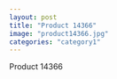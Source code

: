 ```yaml
---
layout: post
title: "Product 14366"
image: "product14366.jpg"
categories: "category1"
---
```

Product 14366
